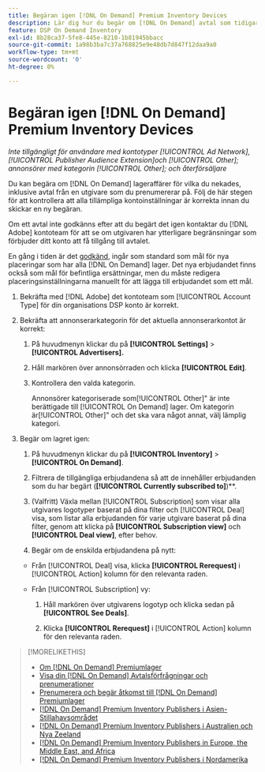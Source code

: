 ```yaml
---
title: Begäran igen [!DNL On Demand] Premium Inventory Devices
description: Lär dig hur du begär om [!DNL On Demand] avtal som tidigare nekats.
feature: DSP On Demand Inventory
exl-id: 8b28ca37-5fe8-445e-8210-1b81945bbacc
source-git-commit: 1a98b3ba7c37a768825e9e48db7d847f12daa9a0
workflow-type: tm+mt
source-wordcount: '0'
ht-degree: 0%

---
```


# Begäran igen [!DNL On Demand] Premium Inventory Devices

*Inte tillgängligt för användare med kontotyper [!UICONTROL Ad Network], [!UICONTROL Publisher Audience Extension]och [!UICONTROL Other]; annonsörer med kategorin [!UICONTROL Other]; och återförsäljare*

Du kan begära om [!DNL On Demand] lageraffärer för vilka du nekades, inklusive avtal från en utgivare som du prenumererar på. Följ de här stegen för att kontrollera att alla tillämpliga kontoinställningar är korrekta innan du skickar en ny begäran.

Om ett avtal inte godkänns efter att du begärt det igen kontaktar du [!DNL Adobe] kontoteam för att se om utgivaren har ytterligare begränsningar som förbjuder ditt konto att få tillgång till avtalet.

En gång i tiden är det [godkänd](/help/dsp/inventory/on-demand-inventory-view-status.md), ingår som standard som mål för nya placeringar som har alla [!DNL On Demand] lager. Det nya erbjudandet finns också som mål för befintliga ersättningar, men du måste redigera placeringsinställningarna manuellt för att lägga till erbjudandet som ett mål.

1. Bekräfta med [!DNL Adobe] det kontoteam som [!UICONTROL Account Type] för din organisations DSP konto är korrekt.

1. Bekräfta att annonserarkategorin för det aktuella annonserarkontot är korrekt:

   1. På huvudmenyn klickar du på **[!UICONTROL Settings]** > **[!UICONTROL Advertisers].**

   1. Håll markören över annonsörraden och klicka **[!UICONTROL Edit]**.

   1. Kontrollera den valda kategorin.

      Annonsörer kategoriserade som[!UICONTROL Other]&quot; är inte berättigade till [!UICONTROL On Demand] lager. Om kategorin är[!UICONTROL Other]&quot; och det ska vara något annat, välj lämplig kategori<!-- [category](/help/dsp/admin/advertiser-settings.md) -->.

1. Begär om lagret igen:

   1. På huvudmenyn klickar du på **[!UICONTROL Inventory]** > **[!UICONTROL On Demand]**.

   1. Filtrera de tillgängliga erbjudandena så att de innehåller erbjudanden som du har begärt (**[!UICONTROL Currently subscribed to]**)**.

   1. (Valfritt) Växla mellan [!UICONTROL Subscription] som visar alla utgivares logotyper baserat på dina filter och [!UICONTROL Deal] visa, som listar alla erbjudanden för varje utgivare baserat på dina filter, genom att klicka på **[!UICONTROL Subscription view]** och **[!UICONTROL Deal view]**, efter behov.

   1. Begär om de enskilda erbjudandena på nytt:
   * Från [!UICONTROL Deal] visa, klicka **[!UICONTROL Rerequest]** i [!UICONTROL Action] kolumn för den relevanta raden.

   * Från [!UICONTROL Subscription] vy:

      1. Håll markören över utgivarens logotyp och klicka sedan på **[!UICONTROL See Deals]**.

      1. Klicka **[!UICONTROL Rerequest]** i [!UICONTROL Action] kolumn för den relevanta raden.


>[!MORELIKETHIS]
>
>* [Om [!DNL On Demand] Premiumlager](on-demand-inventory-about.md)
>* [Visa din [!DNL On Demand] Avtalsförfrågningar och prenumerationer](on-demand-inventory-view-status.md)
>* [Prenumerera och begär åtkomst till [!DNL On Demand] Premiumlager](on-demand-inventory-subscribe.md)
>* [[!DNL On Demand] Premium Inventory Publishers i Asien-Stillahavsområdet](on-demand-inventory-publishers-apac.md)
>* [[!DNL On Demand] Premium Inventory Publishers i Australien och Nya Zeeland](on-demand-inventory-publishers-anz.md)
>* [[!DNL On Demand] Premium Inventory Publishers in Europe, the Middle East, and Africa](on-demand-inventory-publishers-emea.md)
>* [[!DNL On Demand] Premium Inventory Publishers i Nordamerika](on-demand-inventory-publishers-na.md)


